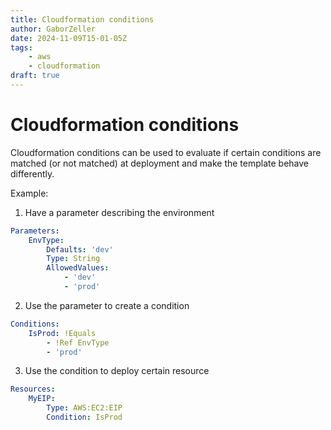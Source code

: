 ```yaml
---
title: Cloudformation conditions
author: GaborZeller
date: 2024-11-09T15-01-05Z
tags:
	- aws
	- cloudformation
draft: true
---
```


# Cloudformation conditions

Cloudformation conditions can be used to evaluate if certain conditions are matched (or not matched) at deployment and make the template behave differently.

Example:

1. Have a parameter describing the environment

```yaml
Parameters:
	EnvType:
		Defaults: 'dev'
		Type: String
		AllowedValues:
			- 'dev'
			- 'prod'
```

2. Use the parameter to create a condition

```yaml
Conditions:
	IsProd: !Equals
		- !Ref EnvType
		- 'prod'
```

3. Use the condition to deploy certain resource

```yaml
Resources:
	MyEIP:
		Type: AWS:EC2:EIP
		Condition: IsProd
```
